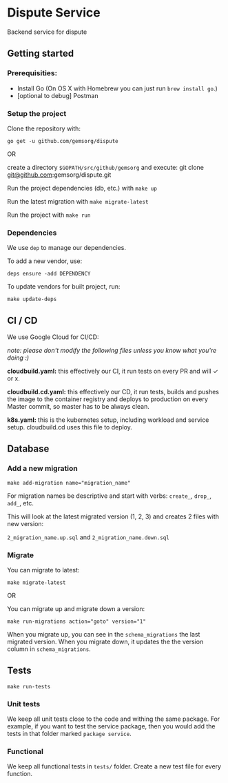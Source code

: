 # Dispute Service
 
Backend service for dispute

## Getting started 

### Prerequisities:

- Install Go (On OS X with Homebrew you can just run `brew install go`.)
- [optional to debug] Postman

### Setup the project

Clone the repository with: 

`go get -u github.com/gemsorg/dispute`

OR 

create a directory `$GOPATH/src/github/gemsorg` and execute: git clone git@github.com:gemsorg/dispute.git 

Run the project dependencies (db, etc.) with `make up`

Run the latest migration with `make migrate-latest`

Run the project with `make run`

### Dependencies

We use `dep` to manage our dependencies.

To add a new vendor, use: 

`deps ensure -add DEPENDENCY`

To update vendors for built project, run:

`make update-deps`

## CI / CD
We use Google Cloud for CI/CD:

*note: please don't modify the following files unless you know what you're doing :)*

**cloudbuild.yaml:** this effectively our CI, it run tests on every PR and will ✓ or x.

**cloudbuild.cd.yaml:** this effectively our CD, it run tests, builds and pushes the image to the container registry and deploys to production on every Master commit, so master has to be always clean. 

**k8s.yaml:** this is the kubernetes setup, including workload and service setup. cloudbuild.cd uses this file to deploy.

## Database

### Add a new migration

```make add-migration name="migration_name"```

For migration names be descriptive and start with verbs: `create_`, `drop_`, `add_`, etc.

This will look at the latest migrated version (1, 2, 3) and creates 2 files with new version:

`2_migration_name.up.sql` and `2_migration_name.down.sql`

### Migrate

You can migrate to latest:

```make migrate-latest```

OR 

You can migrate up and migrate down a version:

```make run-migrations action="goto" version="1"```

When you migrate up, you can see in the `schema_migrations` the last migrated version. When you migrate down, it updates the the version column in `schema_migrations`.

## Tests
```make run-tests```

### Unit tests
We keep all unit tests close to the code and withing the same package. For example, if you want to test the service package, then you would add the tests in that folder marked `package service`.

### Functional

We keep all functional tests in `tests/` folder. Create a new test file for every function. 
